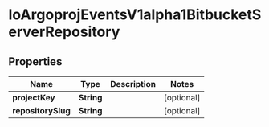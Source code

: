 

# IoArgoprojEventsV1alpha1BitbucketServerRepository


## Properties

Name | Type | Description | Notes
------------ | ------------- | ------------- | -------------
**projectKey** | **String** |  |  [optional]
**repositorySlug** | **String** |  |  [optional]



